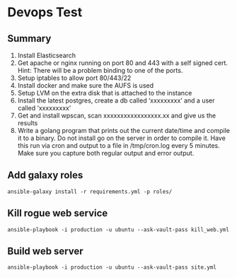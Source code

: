 # Devops Test

## Summary  
1. Install Elasticsearch  
2. Get apache or nginx running on port 80 and 443 with a self signed
cert. Hint: There will be a problem binding to one of the ports.  
3. Setup iptables to allow port 80/443/22  
4. Install docker and make sure the AUFS is used  
5. Setup LVM on the extra disk that is attached to the instance  
6. Install the latest postgres, create a db called ‘xxxxxxxxx’ and a
user called ‘xxxxxxxxx’  
7. Get and install wpscan, scan xxxxxxxxxxxxxxxxx.xx and give us the results  
8. Write a golang program that prints out the current date/time and
compile it to a binary. Do not install go on the server in order to
compile it. Have this run via cron and output to a file in /tmp/cron.log
every 5 minutes. Make sure you capture both regular output and error output.  

## Add galaxy roles  

```
ansible-galaxy install -r requirements.yml -p roles/  
```

## Kill rogue web service  

```
ansible-playbook -i production -u ubuntu --ask-vault-pass kill_web.yml
```

## Build web server  

```
ansible-playbook -i production -u ubuntu --ask-vault-pass site.yml
```
